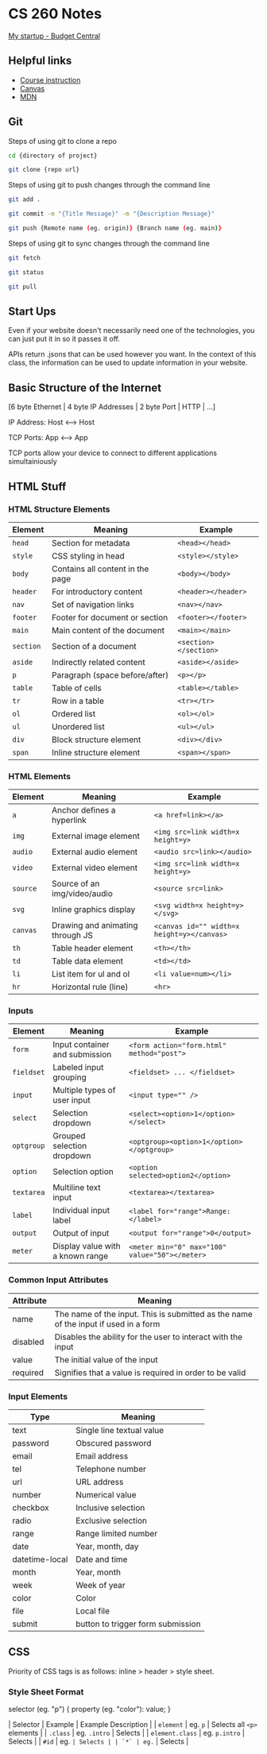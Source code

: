 # CS 260 Notes

[My startup - Budget Central]()

## Helpful links

- [Course instruction](https://github.com/webprogramming260)
- [Canvas](https://byu.instructure.com)
- [MDN](https://developer.mozilla.org)

## Git
Steps of using git to clone a repo
```bash
cd {directory of project}
```
```bash
git clone {repo url}
```
Steps of using git to push changes through the command line
```bash
git add .
```
```bash
git commit -m "{Title Message}" -m "{Description Message}"
```
```bash
git push {Remote name (eg. origin)} {Branch name (eg. main)}
```
Steps of using git to sync changes through the command line
```bash
git fetch
```
```bash
git status
```
```bash
git pull
```

## Start Ups
Even if your website doesn't necessarily need one of the technologies, you can just put it in so it passes it off.

APIs return .jsons that can be used however you want. In the context of this class, the information can be used to update information in your website.

## Basic Structure of the Internet
[6 byte Ethernet | 4 byte IP Addresses | 2 byte Port | HTTP | ...]

IP Address: Host <--> Host

TCP Ports: App <--> App

TCP ports allow your device to connect to different applications simultainiously

## HTML Stuff

### HTML Structure Elements
| Element    | Meaning                          | Example                                        |
| ---------- | -------------------------------- | ---------------------------------------------- |
| `head`     | Section for metadata             | `<head></head>`                                |
| `style`    | CSS styling in head              | `<style></style>`                              |
| `body`     | Contains all content in the page | `<body></body>`                                |
| `header`   | For introductory content         | `<header></header>`                            |
| `nav`      | Set of navigation links          | `<nav></nav>`                                  |
| `footer`   | Footer for document or section   | `<footer></footer>`                            |
| `main`     | Main content of the document     | `<main></main>`                                |
| `section`  | Section of a document            | `<section></section>`                          |
| `aside`    | Indirectly related content       | `<aside></aside>`                              |
| `p`        | Paragraph (space before/after)   | `<p></p>`                                      |
| `table`    | Table of cells                   | `<table></table>`                              |
| `tr`       | Row in a table                   | `<tr></tr>`                                    |
| `ol`       | Ordered list                     | `<ol></ol>`                                    |
| `ul`       | Unordered list                   | `<ul></ul>`                                    |
| `div`      | Block structure element          | `<div></div>`                                  |
| `span`     | Inline structure element         | `<span></span>`                                |

### HTML Elements
| Element    | Meaning                          | Example                                        |
| ---------- | -------------------------------- | ---------------------------------------------- |
| `a`        | Anchor defines a hyperlink       | `<a href=link></a>`                            |
| `img`      | External image element           | `<img src=link width=x height=y>`              |
| `audio`    | External audio element           | `<audio src=link></audio>`                     |
| `video`    | External video element           | `<img src=link width=x height=y>`              |
| `source`   | Source of an img/video/audio     | `<source src=link>`                            |
| `svg`      | Inline graphics display          | `<svg width=x height=y></svg>`                 |
| `canvas`   | Drawing and animating through JS | `<canvas id="" width=x height=y></canvas>`     |
| `th`       | Table header element             | `<th></th>`                                    |
| `td`       | Table data element               | `<td></td>`                                    |
| `li`       | List item for ul and ol          | `<li value=num></li>`                          |
| `hr`       | Horizontal rule (line)           | `<hr>`                                         |

### Inputs
| Element    | Meaning                          | Example                                        |
| ---------- | -------------------------------- | ---------------------------------------------- |
| `form`     | Input container and submission   | `<form action="form.html" method="post">`      |
| `fieldset` | Labeled input grouping           | `<fieldset> ... </fieldset>`                   |
| `input`    | Multiple types of user input     | `<input type="" />`                            |
| `select`   | Selection dropdown               | `<select><option>1</option></select>`          |
| `optgroup` | Grouped selection dropdown       | `<optgroup><option>1</option></optgroup>`      |
| `option`   | Selection option                 | `<option selected>option2</option>`            |
| `textarea` | Multiline text input             | `<textarea></textarea>`                        |
| `label`    | Individual input label           | `<label for="range">Range: </label>`           |
| `output`   | Output of input                  | `<output for="range">0</output>`               |
| `meter`    | Display value with a known range | `<meter min="0" max="100" value="50"></meter>` |

### Common Input Attributes
| Attribute | Meaning                                                                             |
| --------- | ----------------------------------------------------------------------------------- |
| name      | The name of the input. This is submitted as the name of the input if used in a form |
| disabled  | Disables the ability for the user to interact with the input                        |
| value     | The initial value of the input                                                      |
| required  | Signifies that a value is required in order to be valid                             |

### Input Elements
| Type           | Meaning                           |
| -------------- | --------------------------------- |
| text           | Single line textual value         |
| password       | Obscured password                 |
| email          | Email address                     |
| tel            | Telephone number                  |
| url            | URL address                       |
| number         | Numerical value                   |
| checkbox       | Inclusive selection               |
| radio          | Exclusive selection               |
| range          | Range limited number              |
| date           | Year, month, day                  |
| datetime-local | Date and time                     |
| month          | Year, month                       |
| week           | Week of year                      |
| color          | Color                             |
| file           | Local file                        |
| submit         | button to trigger form submission |

## CSS

Priority of CSS tags is as follows: inline > header > style sheet. 

### Style Sheet Format
selector (eg. "p") {
    property (eg. "color"): value;
}

| Selector  | Example | Example Description        |
| `element` | eg. `p` | Selects all `<p>` elements |
| `.class` | eg. `.intro` | Selects |
| `element.class` | eg. `p.intro` | Selects |
| `#id` | eg. `` | Selects |
| `*` | eg. `` | Selects |